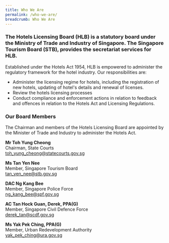 ```yaml
---
title: Who We Are
permalink: /who-we-are/
breadcrumb: Who We Are
---
```

### The Hotels Licensing Board (HLB) is a statutory board under the Ministry of Trade and Industry of Singapore. The Singapore Tourism Board (STB), provides the secretariat services for HLB.

Established under the Hotels Act 1954, HLB is empowered to administer the regulatory framework for the hotel industry. Our responsibilities are:

* Administer the licensing regime for hotels, including the registration of new hotels, updating of hotel's details and renewal of licenses.
* Review the hotels licensing processes
* Conduct compliance and enforcement actions in relation to feedback and offences in relation to the Hotels Act and Licensing Regulations.

### **Our Board Members**

The Chairman and members of the Hotels Licensing Board are appointed by the Minister of Trade and Industry to administer the Hotels Act.

**Mr Toh Yung Cheong**<br>
Chairman, State Courts<br>
[toh_yung_cheong@statecourts.gov.sg](toh_yung_cheong@statecourts.gov.sg)

**Ms Tan Yen Nee**<br>
Member, Singapore Tourism Board<br>
[tan_yen_nee@stb.gov.sg](tan_yen_nee@stb.gov.sg)

**DAC Ng Kang Bee**<br>
Member, Singapore Police Force<br>
[ng_kang_bee@spf.gov.sg](ng_kang_bee@spf.gov.sg)

**AC Tan Hock Guan, Derek,  PPA(G)**<br>
Member, Singapore Civil Defence Force<br>
[derek_tan@scdf.gov.sg](derek_tan@scdf.gov.sg)

**Ms Yak Pek Ching, PPA(G)**<br>
Member, Urban Redevelopment Authority<br>
[yak_pek_ching@ura.gov.sg](goh_chin_chin@ura.gov.sg)